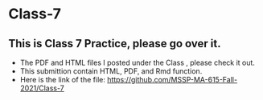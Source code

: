 # Class-7

## This is Class 7 Practice, please go over it.

  - The PDF and HTML files I posted under the Class , please check it out.
  - This submittion contain HTML, PDF, and Rmd function. 
  - Here is the link of the file: https://github.com/MSSP-MA-615-Fall-2021/Class-7
